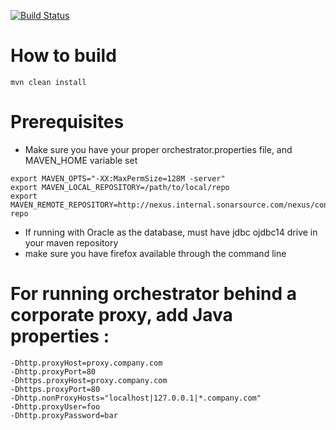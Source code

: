 [![Build Status](https://travis-ci.org/SonarSource/orchestrator.svg)](https://travis-ci.org/SonarSource/orchestrator)

# How to build
`mvn clean install`

# Prerequisites
* Make sure you have your proper orchestrator.properties file, and MAVEN_HOME variable set
```
export MAVEN_OPTS="-XX:MaxPermSize=128M -server"
export MAVEN_LOCAL_REPOSITORY=/path/to/local/repo
export MAVEN_REMOTE_REPOSITORY=http://nexus.internal.sonarsource.com/nexus/content/groups/ss-repo
```
* If running with Oracle as the database, must have jdbc ojdbc14 drive in your maven repository
* make sure you have firefox available through the command line

# For running orchestrator behind a corporate proxy, add Java properties :
```
-Dhttp.proxyHost=proxy.company.com
-Dhttp.proxyPort=80
-Dhttps.proxyHost=proxy.company.com
-Dhttps.proxyPort=80
-Dhttp.nonProxyHosts="localhost|127.0.0.1|*.company.com"
-Dhttp.proxyUser=foo
-Dhttp.proxyPassword=bar
```
